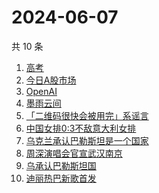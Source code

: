 # 2024-06-07

共 10 条

<!-- BEGIN -->
<!-- 最后更新时间 Fri Jun 07 2024 06:07:20 GMT+0800 (China Standard Time) -->

1. [高考](https://www.zhihu.com/search?q=%E9%AB%98%E8%80%83)
1. [今日A股市场](https://www.zhihu.com/search?q=%E4%BB%8A%E6%97%A5A%E8%82%A1%E5%B8%82%E5%9C%BA)
1. [OpenAI](https://www.zhihu.com/search?q=OpenAI)
1. [墨雨云间](https://www.zhihu.com/search?q=%E5%A2%A8%E9%9B%A8%E4%BA%91%E9%97%B4)
1. [「二维码很快会被用完」系谣言](https://www.zhihu.com/search?q=%E3%80%8C%E4%BA%8C%E7%BB%B4%E7%A0%81%E5%BE%88%E5%BF%AB%E4%BC%9A%E8%A2%AB%E7%94%A8%E5%AE%8C%E3%80%8D%E7%B3%BB%E8%B0%A3%E8%A8%80)
1. [中国女排0:3不敌意大利女排](https://www.zhihu.com/search?q=%E4%B8%AD%E5%9B%BD%E5%A5%B3%E6%8E%920%3A3%E4%B8%8D%E6%95%8C%E6%84%8F%E5%A4%A7%E5%88%A9%E5%A5%B3%E6%8E%92)
1. [乌克兰承认巴勒斯坦是一个国家](https://www.zhihu.com/search?q=%E4%B9%8C%E5%85%8B%E5%85%B0%E6%89%BF%E8%AE%A4%E5%B7%B4%E5%8B%92%E6%96%AF%E5%9D%A6%E6%98%AF%E4%B8%80%E4%B8%AA%E5%9B%BD%E5%AE%B6)
1. [周深演唱会官宣武汉南京](https://www.zhihu.com/search?q=%E5%91%A8%E6%B7%B1%E6%BC%94%E5%94%B1%E4%BC%9A%E5%AE%98%E5%AE%A3%E6%AD%A6%E6%B1%89%E5%8D%97%E4%BA%AC)
1. [乌承认巴勒斯坦国](https://www.zhihu.com/search?q=%E4%B9%8C%E6%89%BF%E8%AE%A4%E5%B7%B4%E5%8B%92%E6%96%AF%E5%9D%A6%E5%9B%BD)
1. [迪丽热巴新歌首发](https://www.zhihu.com/search?q=%E8%BF%AA%E4%B8%BD%E7%83%AD%E5%B7%B4%E6%96%B0%E6%AD%8C%E9%A6%96%E5%8F%91)

<!-- END -->
